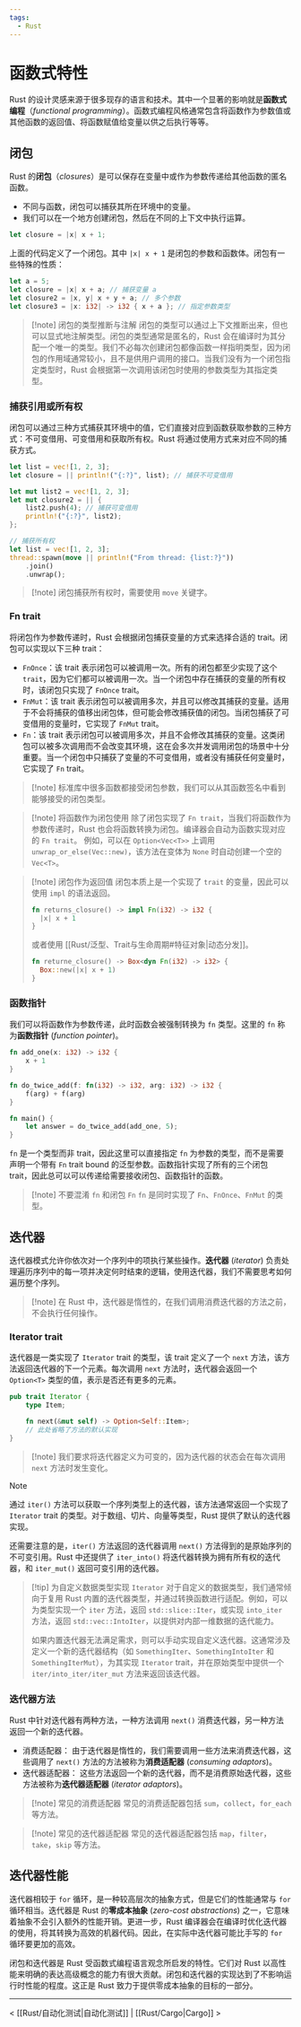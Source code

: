 ```yaml
---
tags:
  - Rust
---
```


# 函数式特性

Rust 的设计灵感来源于很多现存的语言和技术。其中一个显著的影响就是**函数式编程**（*functional programming*）。函数式编程风格通常包含将函数作为参数值或其他函数的返回值、将函数赋值给变量以供之后执行等等。

## 闭包

Rust 的**闭包**（*closures*）是可以保存在变量中或作为参数传递给其他函数的匿名函数。
- 不同与函数，闭包可以捕获其所在环境中的变量。
- 我们可以在一个地方创建闭包，然后在不同的上下文中执行运算。

```rust
let closure = |x| x + 1;
```

上面的代码定义了一个闭包。其中 `|x| x + 1` 是闭包的参数和函数体。闭包有一些特殊的性质：

```rust
let a = 5;
let closure = |x| x + a; // 捕获变量 a
let closure2 = |x, y| x + y + a; // 多个参数
let closure3 = |x: i32| -> i32 { x + a }; // 指定参数类型
```

> [!note] 闭包的类型推断与注解
> 闭包的类型可以通过上下文推断出来，但也可以显式地注解类型。闭包的类型通常是匿名的，Rust 会在编译时为其分配一个唯一的类型。我们不必每次创建闭包都像函数一样指明类型，因为闭包的作用域通常较小，且不是供用户调用的接口。当我们没有为一个闭包指定类型时，Rust 会根据第一次调用该闭包时使用的参数类型为其指定类型。

### 捕获引用或所有权

闭包可以通过三种方式捕获其环境中的值，它们直接对应到函数获取参数的三种方式：不可变借用、可变借用和获取所有权。Rust 将通过使用方式来对应不同的捕获方式。

```rust
let list = vec![1, 2, 3];
let closure = || println!("{:?}", list); // 捕获不可变借用

let mut list2 = vec![1, 2, 3];
let mut closure2 = || {
    list2.push(4); // 捕获可变借用
    println!("{:?}", list2);
};

// 捕获所有权
let list = vec![1, 2, 3];
thread::spawn(move || println!("From thread: {list:?}"))
    .join()
    .unwrap();
```

> [!note] 闭包捕获所有权时，需要使用 `move` 关键字。

### Fn trait

将闭包作为参数传递时，Rust 会根据闭包捕获变量的方式来选择合适的 trait。闭包可以实现以下三种 trait：
- `FnOnce`：该 trait 表示闭包可以被调用一次。所有的闭包都至少实现了这个 `trait`，因为它们都可以被调用一次。当一个闭包中存在捕获的变量的所有权时，该闭包只实现了 `FnOnce` trait。
- `FnMut`：该 trait 表示闭包可以被调用多次，并且可以修改其捕获的变量。适用于不会将捕获的值移出闭包体，但可能会修改捕获值的闭包。当闭包捕获了可变借用的变量时，它实现了 `FnMut` trait。
- `Fn`：该 trait 表示闭包可以被调用多次，并且不会修改其捕获的变量。这类闭包可以被多次调用而不会改变其环境，这在会多次并发调用闭包的场景中十分重要。当一个闭包中只捕获了变量的不可变借用，或者没有捕获任何变量时，它实现了 `Fn` trait。

> [!note] 标准库中很多函数都接受闭包参数，我们可以从其函数签名中看到能够接受的闭包类型。

> [!note] 将函数作为闭包使用
> 除了闭包实现了 `Fn trait`，当我们将函数作为参数传递时，Rust 也会将函数转换为闭包。编译器会自动为函数实现对应的 `Fn trait`。
> 例如，可以在 `Option<Vec<T>>` 上调用 `unwrap_or_else(Vec::new)`，该方法在变体为 `None` 时自动创建一个空的 `Vec<T>`。

> [!note] 闭包作为返回值
> 闭包本质上是一个实现了 `trait` 的变量，因此可以使用 `impl` 的语法返回。
>
> ```rust
> fn returns_closure() -> impl Fn(i32) -> i32 {
> 	|x| x + 1
> }
> ```
> 或者使用 [[Rust/泛型、Trait与生命周期#特征对象|动态分发]]。
> ```rust
> fn returne_closure() -> Box<dyn Fn(i32) -> i32> {
> 	Box::new(|x| x + 1)
> }
> ```

### 函数指针

我们可以将函数作为参数传递，此时函数会被强制转换为 `fn` 类型。这里的 `fn` 称为**函数指针** (*function pointer*)。

```rust
fn add_one(x: i32) -> i32 {
	x + 1
}

fn do_twice_add(f: fn(i32) -> i32, arg: i32) -> i32 {
	f(arg) + f(arg)
}

fn main() {
	let answer = do_twice_add(add_one, 5);
}
```

`fn` 是一个类型而非 trait，因此这里可以直接指定 `fn` 为参数的类型，而不是需要声明一个带有 `Fn` trait bound 的泛型参数。函数指针实现了所有的三个闭包 trait，因此总可以可以传递给需要接收闭包、函数指针的函数。

> [!note] 不要混淆 `fn` 和闭包 `Fn`
> `fn` 是同时实现了 `Fn`、`FnOnce`、`FnMut` 的类型。

## 迭代器

迭代器模式允许你依次对一个序列中的项执行某些操作。**迭代器** (*iterator*) 负责处理遍历序列中的每一项并决定何时结束的逻辑，使用迭代器，我们不需要思考如何遍历整个序列。

> [!note] 在 Rust 中，迭代器是惰性的，在我们调用消费迭代器的方法之前，不会执行任何操作。

### Iterator trait

迭代器是一类实现了 `Iterator` trait 的类型，该 trait 定义了一个 `next` 方法，该方法返回迭代器的下一个元素。每次调用 `next` 方法时，迭代器会返回一个 `Option<T>` 类型的值，表示是否还有更多的元素。

```rust
pub trait Iterator {
    type Item;

    fn next(&mut self) -> Option<Self::Item>;
    // 此处省略了方法的默认实现
}
```

> [!note] 我们要求将迭代器定义为可变的，因为迭代器的状态会在每次调用 `next` 方法时发生变化。

> [!note]
> 通过 `iter()` 方法可以获取一个序列类型上的迭代器，该方法通常返回一个实现了 `Iterator` trait 的类型。对于数组、切片、向量等类型，Rust 提供了默认的迭代器实现。
>
> 还需要注意的是，`iter()` 方法返回的迭代器调用 `next()` 方法得到的是原始序列的不可变引用。Rust 中还提供了 `iter_into()` 将迭代器转换为拥有所有权的迭代器，和 `iter_mut()` 返回可变引用的迭代器。

> [!tip] 为自定义数据类型实现 `Iterator`
> 对于自定义的数据类型，我们通常倾向于复用 Rust 内置的迭代器类型，并通过转换函数进行适配。例如，可以为类型实现一个 `iter` 方法，返回 `std::slice::Iter`，或实现 `into_iter` 方法，返回 `std::vec::IntoIter`，以提供对内部一维数据的迭代能力。
>
> 如果内置迭代器无法满足需求，则可以手动实现自定义迭代器。这通常涉及定义一个新的迭代器结构（如 `SomethingIter`、`SomethingIntoIter` 和 `SomethingIterMut`），为其实现 `Iterator` trait，并在原始类型中提供一个 `iter/into_iter/iter_mut` 方法来返回该迭代器。

### 迭代器方法

Rust 中针对迭代器有两种方法，一种方法调用 `next()` 消费迭代器，另一种方法返回一个新的迭代器。
- 消费适配器： 由于迭代器是惰性的，我们需要调用一些方法来消费迭代器，这些调用了 `next()` 方法的方法被称为**消费适配器** (*consuming adaptors*)。
- 迭代器适配器： 这些方法返回一个新的迭代器，而不是消费原始迭代器，这些方法被称为**迭代器适配器** (*iterator adaptors*)。

> [!note] 常见的消费适配器
> 常见的消费适配器包括 `sum`，`collect`，`for_each` 等方法。

> [!note] 常见的迭代器适配器
> 常见的迭代器适配器包括 `map`，`filter`，`take`，`skip` 等方法。

## 迭代器性能

迭代器相较于 `for` 循环，是一种较高层次的抽象方式，但是它们的性能通常与 `for` 循环相当。迭代器是 Rust 的**零成本抽象** (*zero-cost abstractions*) 之一，它意味着抽象不会引入额外的性能开销。更进一步，Rust 编译器会在编译时优化迭代器的使用，将其转换为高效的机器代码。因此，在实际中迭代器可能比手写的 `for` 循环要更加的高效。

闭包和迭代器是 Rust 受函数式编程语言观念所启发的特性。它们对 Rust 以高性能来明确的表达高级概念的能力有很大贡献。闭包和迭代器的实现达到了不影响运行时性能的程度。这正是 Rust 致力于提供零成本抽象的目标的一部分。

---

< [[Rust/自动化测试|自动化测试]] | [[Rust/Cargo|Cargo]] >
